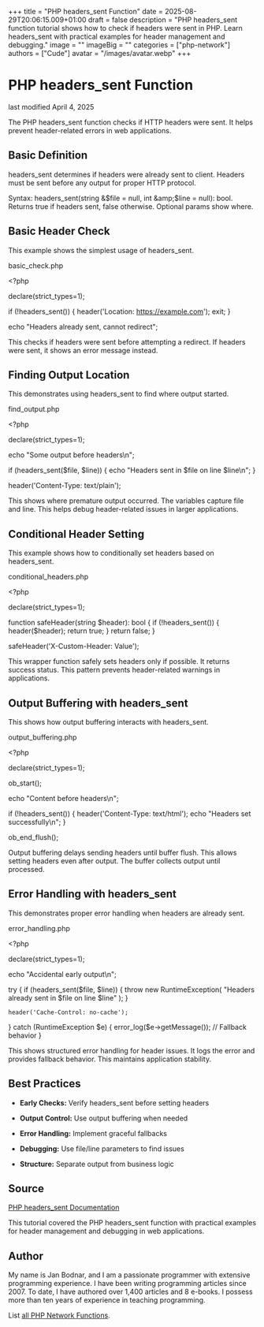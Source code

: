 +++
title = "PHP headers_sent Function"
date = 2025-08-29T20:06:15.009+01:00
draft = false
description = "PHP headers_sent function tutorial shows how to check if headers were sent in PHP. Learn headers_sent with practical examples for header management and debugging."
image = ""
imageBig = ""
categories = ["php-network"]
authors = ["Cude"]
avatar = "/images/avatar.webp"
+++

# PHP headers_sent Function

last modified April 4, 2025

The PHP headers_sent function checks if HTTP headers were sent.
It helps prevent header-related errors in web applications.

## Basic Definition

headers_sent determines if headers were already sent to client.
Headers must be sent before any output for proper HTTP protocol.

Syntax: headers_sent(string &amp;$file = null, int &amp;$line = null): bool.
Returns true if headers sent, false otherwise. Optional params show where.

## Basic Header Check

This example shows the simplest usage of headers_sent.

basic_check.php
  

&lt;?php

declare(strict_types=1);

if (!headers_sent()) {
    header('Location: https://example.com');
    exit;
}

echo "Headers already sent, cannot redirect";

This checks if headers were sent before attempting a redirect.
If headers were sent, it shows an error message instead.

## Finding Output Location

This demonstrates using headers_sent to find where output started.

find_output.php
  

&lt;?php

declare(strict_types=1);

echo "Some output before headers\n";

if (headers_sent($file, $line)) {
    echo "Headers sent in $file on line $line\n";
}

header('Content-Type: text/plain');

This shows where premature output occurred. The variables capture file and line.
This helps debug header-related issues in larger applications.

## Conditional Header Setting

This example shows how to conditionally set headers based on headers_sent.

conditional_headers.php
  

&lt;?php

declare(strict_types=1);

function safeHeader(string $header): bool {
    if (!headers_sent()) {
        header($header);
        return true;
    }
    return false;
}

safeHeader('X-Custom-Header: Value');

This wrapper function safely sets headers only if possible. It returns success
status. This pattern prevents header-related warnings in applications.

## Output Buffering with headers_sent

This shows how output buffering interacts with headers_sent.

output_buffering.php
  

&lt;?php

declare(strict_types=1);

ob_start();

echo "Content before headers\n";

if (!headers_sent()) {
    header('Content-Type: text/html');
    echo "Headers set successfully\n";
}

ob_end_flush();

Output buffering delays sending headers until buffer flush. This allows setting
headers even after output. The buffer collects output until processed.

## Error Handling with headers_sent

This demonstrates proper error handling when headers are already sent.

error_handling.php
  

&lt;?php

declare(strict_types=1);

echo "Accidental early output\n";

try {
    if (headers_sent($file, $line)) {
        throw new RuntimeException(
            "Headers already sent in $file on line $line"
        );
    }
    
    header('Cache-Control: no-cache');
} catch (RuntimeException $e) {
    error_log($e-&gt;getMessage());
    // Fallback behavior
}

This shows structured error handling for header issues. It logs the error and
provides fallback behavior. This maintains application stability.

## Best Practices

- **Early Checks:** Verify headers_sent before setting headers

- **Output Control:** Use output buffering when needed

- **Error Handling:** Implement graceful fallbacks

- **Debugging:** Use file/line parameters to find issues

- **Structure:** Separate output from business logic

## Source

[PHP headers_sent Documentation](https://www.php.net/manual/en/function.headers-sent.php)

This tutorial covered the PHP headers_sent function with practical
examples for header management and debugging in web applications.

## Author

My name is Jan Bodnar, and I am a passionate programmer with extensive
programming experience. I have been writing programming articles since 2007.
To date, I have authored over 1,400 articles and 8 e-books. I possess more
than ten years of experience in teaching programming.

List [all PHP Network Functions](/php/#php-network).